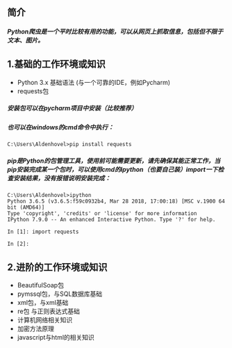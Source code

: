 ## 简介
##### Python爬虫是一个平时比较有用的功能，可以从网页上抓取信息，包括但不限于文本、图片。

## 1.基础的工作环境或知识
- Python 3.x 基础语法 (与一个可靠的IDE，例如Pycharm)
- requests包


##### 安装包可以在pycharm项目中安装（比较推荐）

##### 也可以在windows的cmd命令中执行：
```
C:\Users\Aldenhovel>pip install requests
```
##### pip是Python的包管理工具，使用前可能需要更新，请先确保其能正常工作，当pip安装完成某一个包时，可以使用cmd的ipython（也要自己装）import一下检查安装结果，没有报错说明安装完成：
```
C:\Users\Aldenhovel>ipython
Python 3.6.5 (v3.6.5:f59c0932b4, Mar 28 2018, 17:00:18) [MSC v.1900 64 bit (AMD64)]
Type 'copyright', 'credits' or 'license' for more information
IPython 7.9.0 -- An enhanced Interactive Python. Type '?' for help.

In [1]: import requests

In [2]:
```

## 2.进阶的工作环境或知识
- BeautifulSoap包
- pymssql包，与SQL数据库基础
- xml包，与xml基础
- re包 与正则表达式基础
- 计算机网络相关知识
- 加密方法原理
- javascript与html的相关知识

